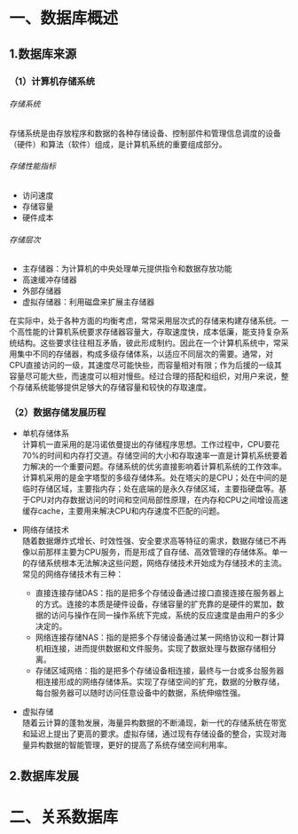 # 一、数据库概述
## 1.数据库来源
### （1）计算机存储系统
###### 存储系统
存储系统是由存放程序和数据的各种存储设备、控制部件和管理信息调度的设备（硬件）和算法（软件）组成，是计算机系统的重要组成部分。

###### 存储性能指标
- 访问速度
- 存储容量
- 硬件成本

###### 存储层次
- 主存储器：为计算机的中央处理单元提供指令和数据存放功能
- 高速缓冲存储器
- 外部存储器
- 虚拟存储器：利用磁盘来扩展主存储器

在实际中，处于各种方面的均衡考虑，常常采用层次式的存储来构建存储系统。一个高性能的计算机系统要求存储器容量大，存取速度快，成本低廉，能支持复杂系统结构。这些要求往往相互矛盾，彼此形成制约。因此在一个计算机系统中，常采用集中不同的存储器，构成多级存储体系，以适应不同层次的需要。通常，对CPU直接访问的一级，其速度尽可能快些，而容量相对有限；作为后援的一级其容量尽可能大些，而速度可以相对慢些。经过合理的搭配和组织，对用户来说，整个存储系统能够提供足够大的存储容量和较快的存取速度。

### （2）数据存储发展历程
- 单机存储体系<br>
计算机一直采用的是冯诺依曼提出的存储程序思想。工作过程中，CPU要花70%的时间和内存打交道。存储空间的大小和存取速率一直是计算机系统要着力解决的一个重要问题。存储系统的优劣直接影响着计算机系统的工作效率。计算机采用的是金字塔型的多级存储体系。处在塔尖的是CPU；处在中间的是临时存储区域，主要指内存；处在底端的是永久存储区域，主要指硬盘等。基于CPU对内存数据访问的时间和空间局部性原理，在内存和CPU之间增设高速缓存cache，主要用来解决CPU和内存速度不匹配的问题。
- 网络存储技术<br>
随着数据爆炸式增长、时效性强、安全要求高等特征的需求，数据存储已不再像以前那样主要为CPU服务，而是形成了自存储、高效管理的存储体系。单一的存储系统根本无法解决这些问题，网络存储技术开始成为存储技术的主流。常见的网络存储技术有三种：
    - 直接连接存储DAS：指的是把多个存储设备通过接口直接连接在服务器上的方式。连接的本质是硬件设备，存储容量的扩充靠的是硬件的累加，数据的访问与操作在同一操作系统下完成，系统的反应速度是由用户的多少决定的。
    - 网络连接存储NAS：指的是把多个存储设备通过某一网络协议和一群计算机相连接，进而提供数据和文件服务。实现了数据处理与数据存储相分离。
    - 存储区域网络：指的是把多个存储设备相连接，最终与一台或多台服务器相连接形成的网络存储体系。实现了存储空间的扩充，数据的分散存储，每台服务器可以随时访问任意设备中的数据，系统伸缩性强。

- 虚拟存储<br>
随着云计算的蓬勃发展，海量异构数据的不断涌现，新一代的存储系统在带宽和延迟上提出了更高的要求。虚拟存储，通过现有存储设备的整合，实现对海量异构数据的智能管理，更好的提高了系统存储空间利用率。

## 2.数据库发展

# 二、关系数据库
